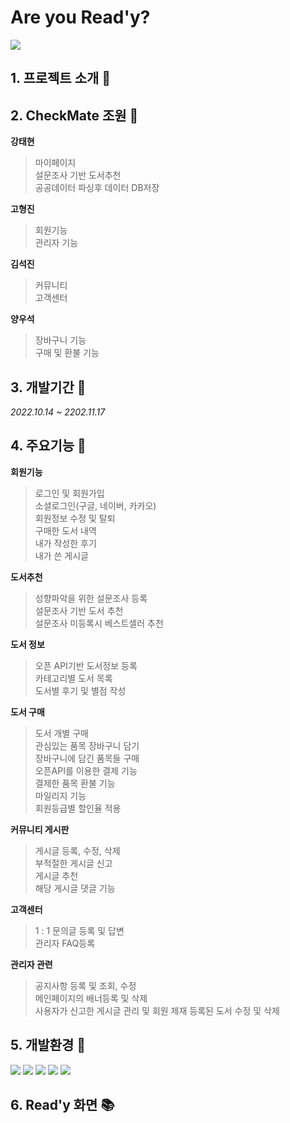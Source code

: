 # Are you Read'y?
<img src="https://user-images.githubusercontent.com/109054102/202386263-92b71e94-61fb-4355-bb4b-67668612beb8.png">  

## 1. 프로젝트 소개 :closed_book:  

## 2. CheckMate 조원 :green_book:

**강태현**
 >마이페이지  
 >설문조사 기반 도서추천  
 >공공데이터 파싱후 데이터 DB저장  

**고형진**
 >회원기능  
 >관리자 기능  

**김석진**
 >커뮤니티  
 >고객센터  

**양우석**
 >장바구니 기능  
 >구매 및 환불 기능  

## 3. 개발기간 :calendar:
*2022.10.14 ~ 2202.11.17*

## 4. 주요기능 :blue_book:  
**회원기능**
 >로그인 및 회원가입  
 >소셜로그인(구글, 네이버, 카카오)  
 >회원정보 수정 및 탈퇴  
 >구매한 도서 내역  
 >내가 작성한 후기  
 >내가 쓴 게시글  

**도서추천**  
 >성향파악을 위한 설문조사 등록  
 >설문조사 기반 도서 추천  
 >설문조사 미등록시 베스트셀러 추천  

**도서 정보**
 >오픈 API기반 도서정보 등록  
 >카테고리별 도서 목록  
 >도서별 후기 및 별점 작성  

**도서 구매**  
 >도서 개별 구매  
 >관심있는 품목 장바구니 담기  
 >장바구니에 담긴 품목들 구매  
 >오픈API를 이용한 결제 기능  
 >결제한 품목 환불 기능  
 >마일리지 기능  
 >회원등급별 할인율 적용  

**커뮤니티 게시판**  
 >게시글 등록, 수정, 삭제  
 >부적절한 게시글 신고  
 >게시글 추천  
 >해당 게시글 댓글 기능  

**고객센터**  
 >1 : 1 문의글 등록 및 답변  
 >관리자 FAQ등록  

**관리자 관련**  
 >공지사항 등록 및 조회, 수정  
 >메인페이지의 배너등록 및 삭제  
 >사용자가 신고한 게시글 관리 및 회원 제재
 >등록된 도서 수정 및 삭제  

## 5. 개발환경 :orange_book:
<img src="https://img.shields.io/badge/spring-6DB33F?style=flat&logo=Spring&logoColor=white"> <img src="https://img.shields.io/badge/html5-E34F26?style=flat&logo=html5&logoColor=white"> <img src="https://img.shields.io/badge/apache tomcat-F8DC75?style=flat&logo=apachetomcat&logoColor=black"> <img src="https://img.shields.io/badge/eclipse IDE-2C2255?style=flat&logo=eclipseIDE&logoColor=white"> <img src="https://img.shields.io/badge/Visual Studio Code-007ACC?style=flat&logo=Visual Studio Code&logoColor=white">

## 6. Read'y 화면 :books:
